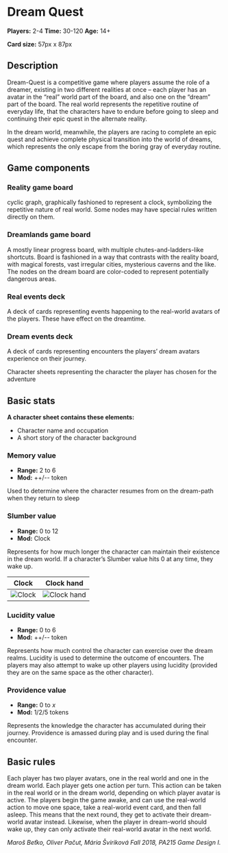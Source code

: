 # Dream Quest

**Players:** 2-4
**Time:** 30-120
**Age:** 14+

**Card size:** 57px x 87px

## Description

Dream-Quest is a competitive game where players assume the role of a dreamer, existing in two different realities at once – each player has an avatar in the “real” world part of the board, and also one on the “dream” part of the board. The real world represents the repetitive routine of everyday life, that the characters have to endure before going to sleep and continuing their epic quest in the alternate reality.

In the dream world, meanwhile, the players are racing to complete an epic quest and achieve complete physical transition into the world of dreams, which represents the only escape from the boring gray of everyday routine.

## Game components

### Reality game board

cyclic graph, graphically fashioned to represent a clock, symbolizing the repetitive nature of real world. Some nodes may have special rules written directly on them.

### Dreamlands game board

A mostly linear progress board, with multiple chutes-and-ladders-like shortcuts. Board is fashioned in a way that contrasts with the reality board, with magical forests, vast irregular cities, mysterious caverns and the like.  The nodes on the dream board are color-coded to represent potentially dangerous areas.

### Real events deck

A deck of cards representing events happening to the real-world avatars of the players. These have effect on the dreamtime.

### Dream events deck

A deck of cards representing encounters the players’ dream avatars experience on their journey.

Character sheets representing the character the player has chosen for the adventure

## Basic stats

**A character sheet contains these elements:**

- Character name and occupation
- A short story of the character background

### Memory value

- **Range:** 2 to 6
- **Mod:** ++/-- token

Used to determine where the character resumes from on the dream-path when they return to sleep

### Slumber value

- **Range:** 0 to 12
- **Mod:** Clock

Represents for how much longer the character can maintain their existence in the dream world. If a character’s Slumber value hits 0 at any time, they wake up.

| Clock | Clock hand |
|:-:|:-:|
| ![Clock](assets/Clock.png?raw=true "Clock") | ![Clock hand](assets/ClockHand.png?raw=true "Clock hand") |

### Lucidity value

- **Range:** 0 to 6
- **Mod:** ++/-- token

Represents how much control the character can exercise over the dream realms. Lucidity is used to determine the outcome of encounters. The players may also attempt to wake up other players using lucidity (provided they are on the same space as the other character).

### Providence value

- **Range:** 0 to *x*
- **Mod:** 1/2/5 tokens

Represents the knowledge the character has accumulated during their journey. Providence is amassed during play and is used during the final encounter.

## Basic rules

Each player has two player avatars, one in the real world and one in the dream world. Each player gets one action per turn. This action can be taken in the real world or in the dream world, depending on which player avatar is active. The players begin the game awake, and can use the real-world action to move one space, take a real-world event card, and then fall asleep. This means that the next round, they get to activate their dream-world avatar instead. Likewise, when the player in dream-world should wake up, they can only activate their real-world avatar in the next world.

*Maroš Beťko, Oliver Pačut, Mária Šviriková*
*Fall 2018, PA215 Game Design I.*